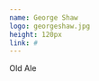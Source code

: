 ```yaml
---
name: George Shaw
logo: georgeshaw.jpg
height: 120px
link: #
---
```

<ul style="list-style-type:none; margin:0; padding:0;">
  <li>Old Ale</li>
</ul>

